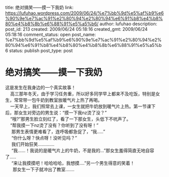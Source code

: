 title: 绝对搞笑——摸一下我奶
link: https://lufuhao.wordpress.com/2009/06/24/%e7%bb%9d%e5%af%b9%e6%90%9e%e7%ac%91%e2%80%94%e2%80%94%e6%91%b8%e4%b8%80%e4%b8%8b%e6%88%91%e5%a5%b6/
author: lufuhao
description: 
post_id: 213
created: 2009/06/24 05:18:16
created_gmt: 2009/06/24 05:18:16
comment_status: open
post_name: %e7%bb%9d%e5%af%b9%e6%90%9e%e7%ac%91%e2%80%94%e2%80%94%e6%91%b8%e4%b8%80%e4%b8%8b%e6%88%91%e5%a5%b6
status: publish
post_type: post

# 绝对搞笑——摸一下我奶

这是发生在我身边的一个真实故事！  
    高三那年冬天，由于学习任务重，所以好多同学早上都来不及吃饭，特别是女生，常常带一包牛奶到教室放暖气片上热了再喝。  
    一天早上，我们照常去上课，一女生就把牛奶放到暖气片上热。第一节课下后，那女生对旁边的男生说：“摸一下我nz烫了没？”  
    “哦?”那男生脸立刻红了，看了一下那女生，头低下不吭声了。  
    “帮我摸一下nz烫了没有？你听到了没有呀！”  
     那男生表情更难看了，连呼吸都急促了，“我.....”  
     “你什么呀？快点呀！没听见吗？”  
     我们开始狂笑.............  
     “我......！我说的是暖气片上的牛奶，不是我的...”那女生羞得简直无地自容了.....  
     “来让我摸摸吧！哈哈哈哈，我想摸....”另一个男生得意的笑着！  
      那女生一下子就冲出了教室.......